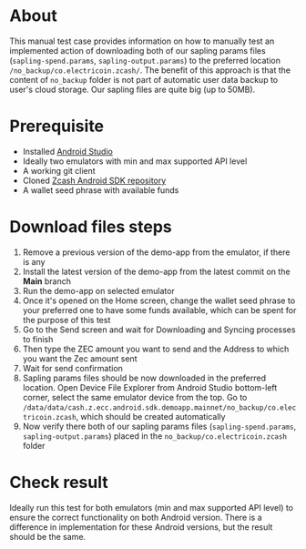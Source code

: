 # About
This manual test case provides information on how to manually test an implemented action of downloading both of our 
sapling params files (`sapling-spend.params`, `sapling-output.params`) to  the preferred location 
`/no_backup/co.electricoin.zcash/`. The benefit of this approach is that the content of `no_backup` folder is not part 
of automatic user data backup to user's cloud storage. Our sapling files are quite big (up to 50MB).

# Prerequisite
- Installed [Android Studio](https://developer.android.com/studio)
- Ideally two emulators with min and max supported API level
- A working git client
- Cloned [Zcash Android SDK repository](https://github.com/zcash/zcash-android-wallet-sdk)
- A wallet seed phrase with available funds

# Download files steps
1. Remove a previous version of the demo-app from the emulator, if there is any 
1. Install the latest version of the demo-app from the latest commit on the **Main** branch
1. Run the demo-app on selected emulator
1. Once it's opened on the Home screen, change the wallet seed phrase to your preferred one to have some funds
available, which can be spent for the purpose of this test
1. Go to the Send screen and wait for Downloading and Syncing processes to finish
1. Then type the ZEC amount you want to send and the Address to which you want the Zec amount sent
1. Wait for send confirmation
1. Sapling params files should be now downloaded in the preferred location. Open Device File Explorer from Android 
Studio bottom-left corner, select the same emulator device from the top. Go to
`/data/data/cash.z.ecc.android.sdk.demoapp.mainnet/no_backup/co.electricoin.zcash`, which should be created 
automatically
1. Now verify there both of our sapling params files (`sapling-spend.params`, `sapling-output.params`) placed in the 
`no_backup/co.electricoin.zcash` folder

# Check result
Ideally run this test for both emulators (min and max supported API level) to ensure the correct functionality on both
Android version. There is a difference in implementation for these Android versions, but the result should be the same.